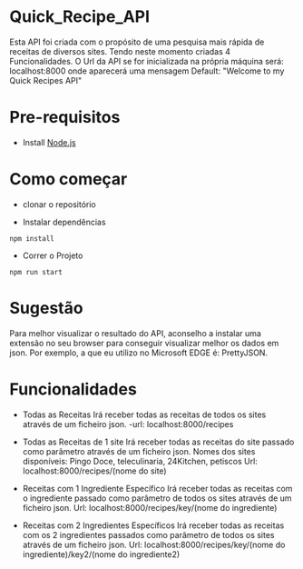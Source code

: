 # Quick_Recipe_API


Esta API foi criada com o propósito de uma pesquisa mais rápida de receitas de diversos sites. Tendo neste momento criadas 4 Funcionalidades.
O Url da API se for inicializada na própria máquina será: localhost:8000 onde aparecerá uma mensagem Default: "Welcome to my Quick Recipes API"

# Pre-requisitos
- Install [Node.js](https://nodejs.org/en/)

# Como começar
- clonar o repositório

- Instalar dependências
```
npm install
```
- Correr o Projeto
```
npm run start
```


# Sugestão

Para melhor visualizar o resultado do API, aconselho a instalar uma extensão no seu browser para conseguir visualizar melhor os dados em json. Por exemplo, a que eu utilizo no Microsoft EDGE é: PrettyJSON.


# Funcionalidades

 - Todas as Receitas
    Irá receber todas as receitas de todos os sites através de um ficheiro json.
    -url: localhost:8000/recipes

 - Todas as Receitas de 1 site
    Irá receber todas as receitas do site passado como parâmetro através de um ficheiro json.
    Nomes dos sites disponíveis: Pingo Doce, teleculinaria, 24Kitchen, petiscos
    Url: localhost:8000/recipes/(nome do site)

 - Receitas com 1 Ingrediente Específico
    Irá receber todas as receitas com o ingrediente passado como parâmetro de todos os sites através de um ficheiro json.
    Url: localhost:8000/recipes/key/(nome do ingrediente)

 - Receitas com 2 Ingredientes Específicos
    Irá receber todas as receitas com os 2 ingredientes passados como parâmetro de todos os sites através de um ficheiro json.
    Url: localhost:8000/recipes/key/(nome do ingrediente)/key2/(nome do ingrediente2)
